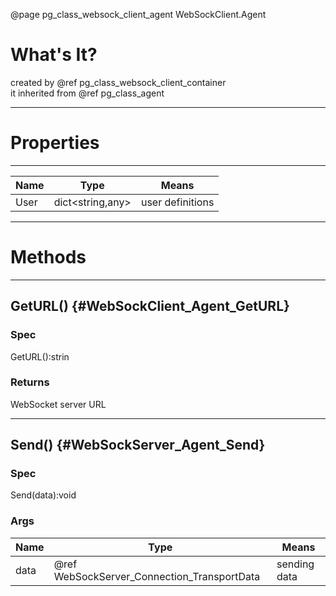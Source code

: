 ﻿@page pg_class_websock_client_agent WebSockClient.Agent

# What's It?

created by @ref pg_class_websock_client_container  
it inherited from @ref pg_class_agent  

-----
# Properties

-----
| Name | Type | Means |
|------|------|-------|
| User | dict<string,any> | user definitions |

-----
# Methods

-----
## GetURL() {#WebSockClient_Agent_GetURL}

### Spec

GetURL():strin

### Returns

WebSocket server URL  

-----
## Send() {#WebSockServer_Agent_Send}

### Spec

Send(data):void

### Args

| Name | Type | Means |
|------|------|-------|
| data | @ref WebSockServer_Connection_TransportData | sending data |
